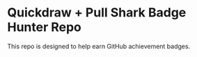 # Quickdraw + Pull Shark Badge Hunter Repo
This repo is designed to help earn GitHub achievement badges.